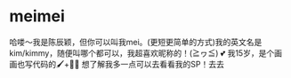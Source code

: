 # meimei

哈喽～我是陈辰颖，但你可以叫我mei。(更短更简单的方式)我的英文名是kim/kimmy，随便叫哪个都可以，我超喜欢昵称的！(≧ヮ≦) 💕
我15岁，是个画画也写代码的🖌️+👩‍💻 想了解我多一点可以去看看我的SP！去去
